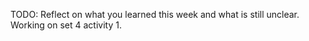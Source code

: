 TODO: Reflect on what you learned this week and what is still unclear.
Working on set 4 activity 1.
